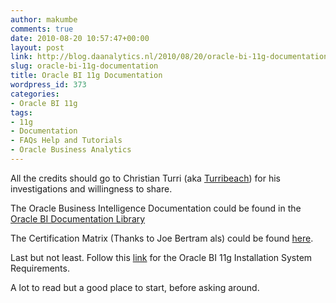```yaml
---
author: makumbe
comments: true
date: 2010-08-20 10:57:47+00:00
layout: post
link: http://blog.daanalytics.nl/2010/08/20/oracle-bi-11g-documentation/
slug: oracle-bi-11g-documentation
title: Oracle BI 11g Documentation
wordpress_id: 373
categories:
- Oracle BI 11g
tags:
- 11g
- Documentation
- FAQs Help and Tutorials
- Oracle Business Analytics
---
```


All the credits should go to Christian Turri (aka [Turribeach](http://forums.oracle.com/forums/thread.jspa?threadID=1114865&tstart=0)) for his investigations and willingness to share.

The Oracle Business Intelligence Documentation could be found in the [Oracle BI Documentation Library](http://download.oracle.com/docs/cd/E14571_01/bi.htm)

The Certification Matrix (Thanks to Joe Bertram als) could be found [here](http://www.oracle.com/technetwork/middleware/bi-enterprise-edition/bi-11gr1certmatrix-166168.xls).

Last but not least. Follow this [link](http://www.oracle.com/technetwork/middleware/ias/downloads/fusion-requirements-100147.html#BGBBDBBH) for the Oracle BI 11g Installation System Requirements.

A lot to read but a good place to start, before asking around.
